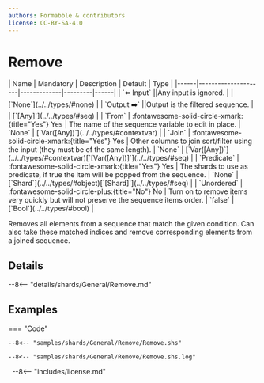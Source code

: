 ```yaml
---
authors: Formabble & contributors
license: CC-BY-SA-4.0
---
```



# Remove

<div class="sh-parameters" markdown="1">
| Name | Mandatory | Description | Default | Type |
|------|---------------------|-------------|---------|------|
| `⬅️ Input` ||Any input is ignored. | | [`None`](../../types/#none) |
| `Output ➡️` ||Output is the filtered sequence. | | [`[Any]`](../../types/#seq) |
| `From` | :fontawesome-solid-circle-xmark:{title="Yes"} Yes  | The name of the sequence variable to edit in place. | `None` | [`Var([Any])`](../../types/#contextvar) |
| `Join` | :fontawesome-solid-circle-xmark:{title="Yes"} Yes  | Other columns to join sort/filter using the input (they must be of the same length). | `None` | [`Var([Any])`](../../types/#contextvar)[`[Var([Any])]`](../../types/#seq) |
| `Predicate` | :fontawesome-solid-circle-xmark:{title="Yes"} Yes  | The shards to use as predicate, if true the item will be popped from the sequence. | `None` | [`Shard`](../../types/#object)[`[Shard]`](../../types/#seq) |
| `Unordered` | :fontawesome-solid-circle-plus:{title="No"} No  | Turn on to remove items very quickly but will not preserve the sequence items order. | `false` | [`Bool`](../../types/#bool) |

</div>

Removes all elements from a sequence that match the given condition. Can also take these matched indices and remove corresponding elements from a joined sequence.

## Details

--8<-- "details/shards/General/Remove.md"


## Examples

=== "Code"

  ```x86asm linenums="1"
  --8<-- "samples/shards/General/Remove/Remove.shs"
  ```

  ```
  --8<-- "samples/shards/General/Remove/Remove.shs.log"
  ```
&nbsp;
--8<-- "includes/license.md"

